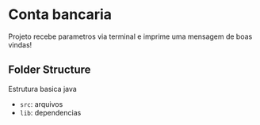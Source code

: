 # Conta bancaria

Projeto recebe parametros via terminal e imprime uma mensagem de boas vindas!

## Folder Structure

Estrutura basica java

- `src`: arquivos
- `lib`: dependencias
